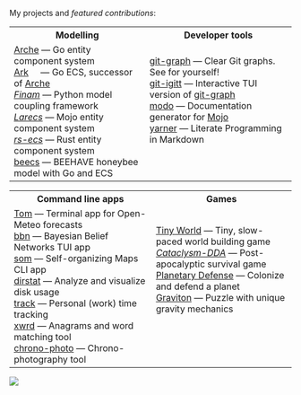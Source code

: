 My projects and *featured contributions*:

<table>
  <tr>
    <th width="500px">Modelling</th>
    <th width="500px">Developer tools</th>
  </tr>
  <tr>
    <td>
          <a href="https://github.com/mlange-42/arche">Arche</a> &mdash; 
          Go entity component system<br/>
          <a href="https://github.com/mlange-42/ark">Ark</a> &nbsp;&nbsp;&nbsp; &mdash;
          Go ECS, successor of <a href="https://github.com/mlange-42/arche">Arche</a><br/>
          <a href="https://github.com/finam-ufz/finam"><i>Finam</i></a> &mdash; 
          Python model coupling framework<br/>
          <a href="https://github.com/samufi/larecs"><i>Larecs</i></a> &mdash; 
          Mojo entity component system<br/>
          <a href="https://github.com/adamreichold/rs-ecs"><i>rs-ecs</i></a> &mdash; 
          Rust entity component system<br/>
          <a href="https://github.com/mlange-42/beecs">beecs</a> &mdash; 
          BEEHAVE honeybee model with Go and ECS<br/>
    </td>
    <td>
          <a href="https://github.com/mlange-42/git-graph">git-graph</a> &mdash; 
          Clear Git graphs. See for yourself!<br/>
          <a href="https://github.com/mlange-42/git-igitt">git-igitt</a> &mdash; 
          Interactive TUI version of <a href="https://github.com/mlange-42/git-graph">git-graph</a><br/>
          <a href="https://github.com/mlange-42/modo">modo</a> &mdash; 
          Documentation generator for <a href="https://www.modular.com/mojo">Mojo</a><br/>
          <a href="https://github.com/mlange-42/yarner">yarner</a> &mdash; 
          Literate Programming in Markdown<br/>
          <br/>
          <br/>
    </td>
  </tr>
</table>

<table>
  <tr>
    <th width="500px">Command line apps</th>
    <th width="500px">Games</th>
  </tr>
  <tr>
    <td>
          <a href="https://github.com/mlange-42/tom">Tom</a> &mdash; 
          Terminal app for Open-Meteo forecasts<br/>
          <a href="https://github.com/mlange-42/bbn">bbn</a> &mdash; 
          Bayesian Belief Networks TUI app<br/>
          <a href="https://github.com/mlange-42/som">som</a> &mdash; 
          Self-organizing Maps CLI app<br/>
          <a href="https://github.com/mlange-42/dirstat">dirstat</a> &mdash; 
          Analyze and visualize disk usage<br/>
          <a href="https://github.com/mlange-42/track">track</a> &mdash; 
          Personal (work) time tracking<br/>
          <a href="https://github.com/mlange-42/xwrd">xwrd</a> &mdash; 
          Anagrams and word matching tool<br/>
          <a href="https://github.com/mlange-42/chrono-photo">chrono-photo</a> &mdash; 
          Chrono-photography tool<br/>
    </td>
    <td>
          <a href="https://github.com/mlange-42/tiny-world">Tiny World</a> &mdash; 
          Tiny, slow-paced world building game<br/>
          <a href="https://github.com/CleverRaven/Cataclysm-DDA"><i>Cataclysm-DDA</i></a> &mdash; 
          Post-apocalyptic survival game<br/>
          <a href="https://github.com/mlange-42/planetary-defense">Planetary Defense</a> &mdash; 
          Colonize and defend a planet<br/>
          <a href="https://github.com/mlange-42/Graviton">Graviton</a> &mdash; 
          Puzzle with unique gravity mechanics<br/>
          <br/>
          <br/>
          <br/>
    </td>
  </tr>
</table>

<picture>
  <source
    srcset="https://github-readme-stats.vercel.app/api?username=mlange-42&show_icons=true&theme=dark"
    media="(prefers-color-scheme: dark)"
  />
  <source
    srcset="https://github-readme-stats.vercel.app/api?username=mlange-42&show_icons=true"
    media="(prefers-color-scheme: light), (prefers-color-scheme: no-preference)"
  />
  <img src="https://github-readme-stats.vercel.app/api?username=mlange-42&show_icons=true" />
</picture>
